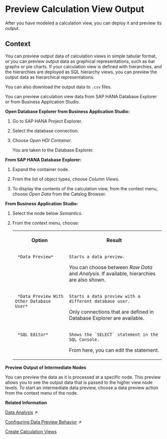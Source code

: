 <!-- loio903eff885ebd4c5cadb1e0c3e58f681d -->

# Preview Calculation View Output

After you have modeled a calculation view, you can deploy it and preview its output.



## Context

You can preview output data of calculation views in simple tabular format, or you can preview output data as graphical representations, such as bar graphs or pie charts. If your calculation view is defined with hierarchies, and the hierarchies are deployed as SQL hierarchy views, you can preview the output data as hierarchical representations.

You can also download the output data to `.csv` files.

You can preview calculation view data from SAP HANA Database Explorer or from Business Application Studio.

**Open Database Explorer from Business Application Studio:**

1.  Go to SAP HANA Project Explorer.

2.  Select the database connection.

3.  Choose *Open HDI Container*.

    You are taken to the Database Explorer.


**From SAP HANA Database Explorer:**

1.  Expand the container node.

2.  From the list of object types, choose *Column Views*.

3.  To display the contents of the calculation view, from the context menu, choose *Open Data* from the Catalog Browser.


**From Business Application Studio:**

1.  Select the node below *Semantics*.

2.  From the context menu, choose:


    <table>
    <tr>
    <th valign="top">

    Option


    
    </th>
    <th valign="top">

    Result


    
    </th>
    </tr>
    <tr>
    <td valign="top">
    
         *Data Preview* 


    
    </td>
    <td valign="top">
    
        Starts a data preview.

    You can choose between *Raw Data* and *Analysis*. If available, hierarchies are also shown.


    
    </td>
    </tr>
    <tr>
    <td valign="top">
    
         *Data Preview With Other Database User* 


    
    </td>
    <td valign="top">
    
        Starts a data preview with a different database user.

    Only connections that are defined in Database Explorer are available.


    
    </td>
    </tr>
    <tr>
    <td valign="top">
    
         *SQL Editor* 


    
    </td>
    <td valign="top">
    
        Shows the `SELECT` statement in the SQL Console.

    From here, you can edit the statement.


    
    </td>
    </tr>
    </table>
    

**Preview Output of Intermediate Nodes**

You can preview the data as it is processed at a specific node. This preview allows you to see the output data that is passed to the higher view node levels. To start an intermediate data preview, choose a data preview action from the context menu of the node.

**Related Information**  


[Data Analysis](https://help.sap.com/viewer/460112ecd20e42c0a647979434b32412/2023_2_QRC/en-US/42beb7bab4484130958ef62ee7b031aa.html "After you have modeled a calculation view, you can analyze its output.") :arrow_upper_right:

[Configuring Data Preview Behavior](https://help.sap.com/viewer/460112ecd20e42c0a647979434b32412/2023_2_QRC/en-US/92883c2b13c74649b183590c4b5744ae.html "You can configure different preview options.") :arrow_upper_right:

[Create Calculation Views](create-calculation-views-5aeb56c.md "Use a graphical editor to create calculation views that depict complex business scenarios.")

